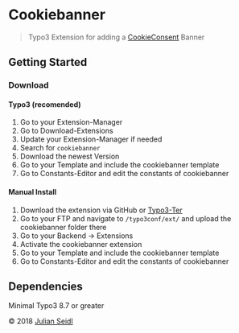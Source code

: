 # Cookiebanner
> Typo3 Extension for adding a [CookieConsent](https://cookieconsent.insites.com) Banner

## Getting Started
### Download
#### Typo3 (recomended)
1. Go to your Extension-Manager
2. Go to Download-Extensions
3. Update your Extension-Manager if needed
4. Search for `cookiebanner`
5. Download the newest Version
6. Go to your Template and include the cookiebanner template
7. Go to Constants-Editor and edit the constants of cookiebanner

#### Manual Install
1. Download the extension via GitHub or [Typo3-Ter](https://extensions.typo3.org/extension/cookiebanner/)
2. Go to your FTP and navigate to `/typo3conf/ext/` and upload the cookiebanner folder there
3. Go to your Backend -> Extensions
4. Activate the cookiebanner extension
5. Go to your Template and include the cookiebanner template
6. Go to Constants-Editor and edit the constants of cookiebanner 

## Dependencies
Minimal Typo3 8.7 or greater

&copy; 2018 [Julian Seidl](https://www.jseidl.at)
